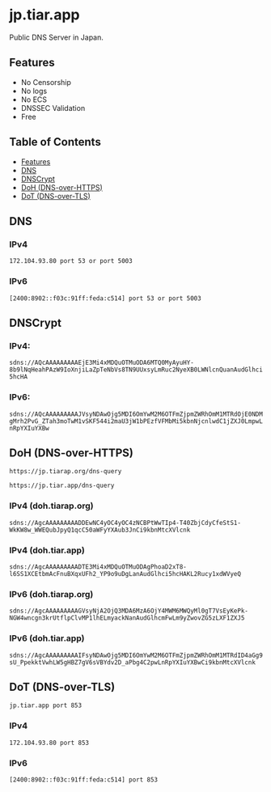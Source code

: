 # jp.tiar.app

Public DNS Server in Japan.

## Features
* No Censorship
* No logs
* No ECS
* DNSSEC Validation
* Free

## Table of Contents

* [Features](#features)
* [DNS](#features)
* [DNSCrypt](#dnscrypt)
* [DoH (DNS-over-HTTPS)](#doh-dns-over-https)
* [DoT (DNS-over-TLS)](#dot-dns-over-tls)

## DNS

### IPv4

 `172.104.93.80 port 53 or port 5003`

### IPv6

 `[2400:8902::f03c:91ff:feda:c514] port 53 or port 5003`

## DNSCrypt

### IPv4:

`sdns://AQcAAAAAAAAAEjE3Mi4xMDQuOTMuODA6MTQ0MyAyuHY-8b9lNqHeahPAzW9IoXnjiLaZpTeNbVs8TN9UUxsyLmRuc2NyeXB0LWNlcnQuanAudGlhci5hcHA`

### IPv6:

`sdns://AQcAAAAAAAAAJVsyNDAwOjg5MDI6OmYwM2M6OTFmZjpmZWRhOmM1MTRdOjE0NDMgMrh2PvG_ZTah3moTwM1vSKF544i2maU3jW1bPEzfVFMbMi5kbnNjcnlwdC1jZXJ0LmpwLnRpYXIuYXBw`

## DoH (DNS-over-HTTPS)

`https://jp.tiarap.org/dns-query`

`https://jp.tiar.app/dns-query`

### IPv4 (doh.tiarap.org)

`sdns://AgcAAAAAAAAADDEwNC4yOC4yOC4zNCBPtWwTIp4-T40ZbjCdyCfeStS1-WkKW8w_WWEQubJpyQ1qcC50aWFyYXAub3JnCi9kbnMtcXVlcnk`

### IPv4 (doh.tiar.app)

`sdns://AgcAAAAAAAAADTE3Mi4xMDQuOTMuODAgPhoaD2xT8-l6SS1XCEtbmAcFnuBXqxUFh2_YP9o9uDgLanAudGlhci5hcHAKL2Rucy1xdWVyeQ`

### IPv6 (doh.tiarap.org)

`sdns://AgcAAAAAAAAAGVsyNjA2OjQ3MDA6MzA6OjY4MWM6MWQyMl0gT7VsEyKePk-NGW4wncgn3krUtflpClvMP1lhELmyackNanAudGlhcmFwLm9yZwovZG5zLXF1ZXJ5`

### IPv6 (doh.tiar.app)

`sdns://AgcAAAAAAAAAIFsyNDAwOjg5MDI6OmYwM2M6OTFmZjpmZWRhOmM1MTRdID4aGg9sU_PpekktVwhLW5gHBZ7gV6sVBYdv2D_aPbg4C2pwLnRpYXIuYXBwCi9kbnMtcXVlcnk`

## DoT (DNS-over-TLS)

`jp.tiar.app port 853`

### IPv4

`172.104.93.80 port 853`

### IPv6

`[2400:8902::f03c:91ff:feda:c514] port 853`
